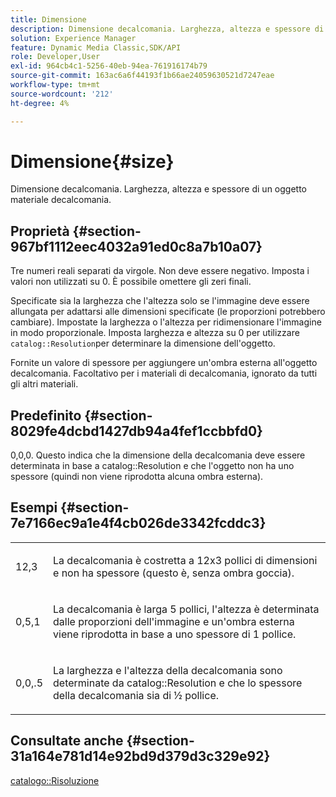 ```yaml
---
title: Dimensione
description: Dimensione decalcomania. Larghezza, altezza e spessore di un oggetto materiale decalcomania.
solution: Experience Manager
feature: Dynamic Media Classic,SDK/API
role: Developer,User
exl-id: 964cb4c1-5256-40eb-94ea-761916174b79
source-git-commit: 163ac6a6f44193f1b66ae24059630521d7247eae
workflow-type: tm+mt
source-wordcount: '212'
ht-degree: 4%

---
```


# Dimensione{#size}

Dimensione decalcomania. Larghezza, altezza e spessore di un oggetto materiale decalcomania.

## Proprietà {#section-967bf1112eec4032a91ed0c8a7b10a07}

Tre numeri reali separati da virgole. Non deve essere negativo. Imposta i valori non utilizzati su 0. È possibile omettere gli zeri finali.

Specificate sia la larghezza che l&#39;altezza solo se l&#39;immagine deve essere allungata per adattarsi alle dimensioni specificate (le proporzioni potrebbero cambiare). Impostate la larghezza o l&#39;altezza per ridimensionare l&#39;immagine in modo proporzionale. Imposta larghezza e altezza su 0 per utilizzare `catalog::Resolution`per determinare la dimensione dell&#39;oggetto.

Fornite un valore di spessore per aggiungere un&#39;ombra esterna all&#39;oggetto decalcomania. Facoltativo per i materiali di decalcomania, ignorato da tutti gli altri materiali.

## Predefinito {#section-8029fe4dcbd1427db94a4fef1ccbbfd0}

0,0,0. Questo indica che la dimensione della decalcomania deve essere determinata in base a catalog::Resolution e che l&#39;oggetto non ha uno spessore (quindi non viene riprodotta alcuna ombra esterna).

## Esempi {#section-7e7166ec9a1e4f4cb026de3342fcddc3}

<table id="simpletable_E3503BD975F342C58DDB4C2B56BF0CEE"> 
 <tr class="strow"> 
  <td class="stentry"> <p>12,3 </p></td> 
  <td class="stentry"> <p>La decalcomania è costretta a 12x3 pollici di dimensioni e non ha spessore (questo è, senza ombra goccia). </p></td> 
 </tr> 
 <tr class="strow"> 
  <td class="stentry"> <p>0,5,1 </p></td> 
  <td class="stentry"> <p>La decalcomania è larga 5 pollici, l'altezza è determinata dalle proporzioni dell'immagine e un'ombra esterna viene riprodotta in base a uno spessore di 1 pollice. </p></td> 
 </tr> 
 <tr class="strow"> 
  <td class="stentry"> <p>0,0,.5 </p></td> 
  <td class="stentry"> <p>La larghezza e l'altezza della decalcomania sono determinate da catalog::Resolution e che lo spessore della decalcomania sia di ½ pollice. </p></td> 
 </tr> 
</table>

## Consultate anche {#section-31a164e781d14e92bd9d379d3c329e92}

[catalogo::Risoluzione](../../../../../ir-api/material-cat/image-rendering-api-ref/c-ir-material-catalog/c-ir-attributes-reference/r-ir-resolution.md#reference-09fe14e6bfbf4db6b7f4369fffecc806)
